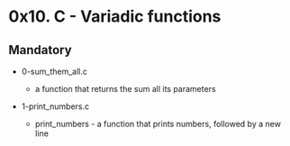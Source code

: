 # 0x10. C - Variadic functions

## Mandatory

- 0-sum_them_all.c

  - a function that returns the sum all its parameters

- 1-print_numbers.c

  - print_numbers - a function that prints numbers, followed by a new line
